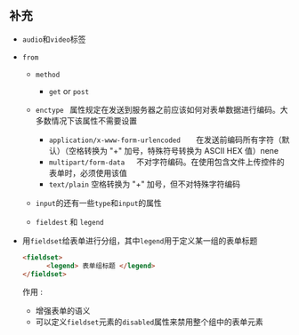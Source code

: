 ## 补充

* `audio`和`video`标签

* `from`

  * `method` 
    * `get` or `post`
  * `enctype ` 属性规定在发送到服务器之前应该如何对表单数据进行编码。大多数情况下该属性不需要设置

    * `application/x-www-form-urlencoded`　　在发送前编码所有字符（默认）（空格转换为 "+" 加号，特殊符号转换为 ASCII HEX 值）nene 
    * `multipart/form-data `　不对字符编码。在使用包含文件上传控件的表单时，必须使用该值
    * `text/plain`      空格转换为 "+" 加号，但不对特殊字符编码
  * `input`的还有一些`type`和`input`的属性
  * `fieldest` 和 `legend`

* 用`fieldset`给表单进行分组，其中`legend`用于定义某一组的表单标题

  ```html
  <fieldset>
    	<legend> 表单组标题 </legend>
  </fieldset>
  ```

  作用 :

  - 增强表单的语义
  - 可以定义`fieldset`元素的`disabled`属性来禁用整个组中的表单元素

  ​

  ​
